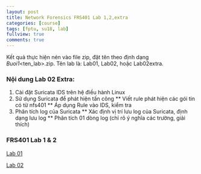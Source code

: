 ```yaml
---
layout: post
title: Network Forensics FRS401 Lab 1,2,extra
categories: [course]
tags: [fptu, su18, lab]
fullview: true
comments: true
---
```


Kết quả thực hiện nén vào file zip, đặt tên theo định dạng <email>_Buoi1_<ten_lab>.zip. Tên lab là: Lab01, Lab02, hoặc Lab02extra.

### Nội dung Lab 02 Extra:
1. Cài đặt Suricata IDS trên hệ điều hành Linux
2. Sử dụng Suricata để phát hiện tấn công
** Viết rule phát hiện các gói tin có từ nfs401
** Áp dụng Rule vào IDS, kiểm tra 
3. Phân tích log của Suricata
** Xác định vị trí lưu log của Suricata, định dạng lưu log
** Phân tích 01 dòng log (chỉ rõ ý nghĩa các trường, giải thích)

### FRS401 Lab 1 & 2

<a class="btn btn-default" href="https://namhb4.github.io/course/frs401/Lab01_Data_Packet_Capture">Lab 01</a>

<a class="btn btn-default" href="https://namhb4.github.io/course/frs401/Lab02_Using Snort.pdf">Lab 02</a>

